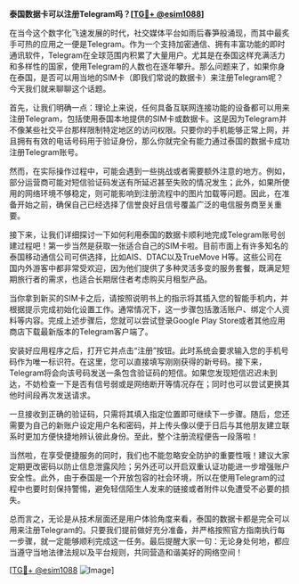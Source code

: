 **泰国数据卡可以注册Telegram吗？[[TG💪+ @esim1088](https://t.me/s/esim1088)]**

在当今这个数字化飞速发展的时代，社交媒体平台如雨后春笋般涌现，而其中最炙手可热的应用之一便是Telegram。作为一个支持加密通信、拥有丰富功能的即时通讯软件，Telegram在全球范围内积累了大量用户。尤其是在泰国这样充满活力和多样性的国家，使用Telegram的人数也在逐年攀升。那么问题来了，如果你身在泰国，是否可以用当地的SIM卡（即我们常说的数据卡）来注册Telegram呢？今天我们就来聊聊这个话题。

首先，让我们明确一点：理论上来说，任何具备互联网连接功能的设备都可以用来注册Telegram，包括使用泰国本地提供的SIM卡或数据卡。这是因为Telegram并不像某些社交平台那样限制特定地区的访问权限。只要你的手机能够正常上网，并且拥有有效的电话号码用于验证身份，那么你就完全有能力通过泰国的数据卡成功注册Telegram账号。

然而，在实际操作过程中，可能会遇到一些挑战或者需要额外注意的地方。例如，部分运营商可能对短信验证码发送有所延迟甚至失败的情况发生；此外，如果所使用的网络环境不够稳定，则可能影响到注册流程中的图片加载等问题。因此，在准备开始之前，确保自己已经选择了信誉良好且信号覆盖广泛的电信服务商至关重要。

接下来，让我们详细探讨一下如何利用泰国的数据卡顺利地完成Telegram账号创建过程吧！第一步当然是获取一张适合自己的SIM卡啦。目前市面上有许多知名的泰国移动通信公司可供选择，比如AIS、DTAC以及TrueMove H等。这些公司在国内外游客中都非常受欢迎，因为他们提供了多种灵活多变的服务套餐，既满足短期旅行者的需求，也适合长期居住者考虑购买月租型产品。

当你拿到新买的SIM卡之后，请按照说明书上的指示将其插入您的智能手机内，并根据提示完成初始化设置工作。通常情况下，这一步骤包括激活账户、绑定个人资料等内容。完成上述步骤后，您就可以尝试登录Google Play Store或者其他应用商店下载最新版本的Telegram客户端了。

安装好应用程序之后，打开它并点击“注册”按钮。此时系统会要求输入您的手机号码作为唯一标识符。在这里，您可以直接填写刚刚获得的新号码。接下来，Telegram将会向该号码发送一条包含验证码的短信。如果您发现短信迟迟未到达，不妨检查一下是否有信号弱或是网络断开等情况存在；同时也可以尝试更换其他时间段再次发送请求。

一旦接收到正确的验证码，只需将其填入指定位置即可继续下一步骤。随后，您还需要为自己的新账户设定用户名和密码，并上传头像以便于日后与其他朋友建立联系时更加方便快捷地辨认彼此身份。至此，整个注册流程便告一段落啦！

当然啦，在享受便捷服务的同时，我们也不能忽略安全防护的重要性哦！建议大家定期更改密码以防止信息泄露风险；另外还可以开启双重认证功能进一步增强账户安全性。此外，由于泰国是一个开放包容的社会环境，所以在使用Telegram的过程中也要时刻保持警惕，避免轻信陌生人发来的链接或者附件以免遭受不必要的损失。

总而言之，无论是从技术层面还是用户体验角度来看，泰国的数据卡都是完全可以用来注册Telegram的。只要我们提前做好充分准备，并严格按照官方指南执行每一步骤，就一定能够顺利完成这一任务。最后提醒大家一句：无论身处何地，都应当遵守当地法律法规以及平台规则，共同营造和谐美好的网络空间！

[[TG💪+ @esim1088](https://t.me/s/esim1088) ![Image](https://i.postimg.cc/4NQfJmqS/Snipaste-2025-05-13-00-14-12.png)]